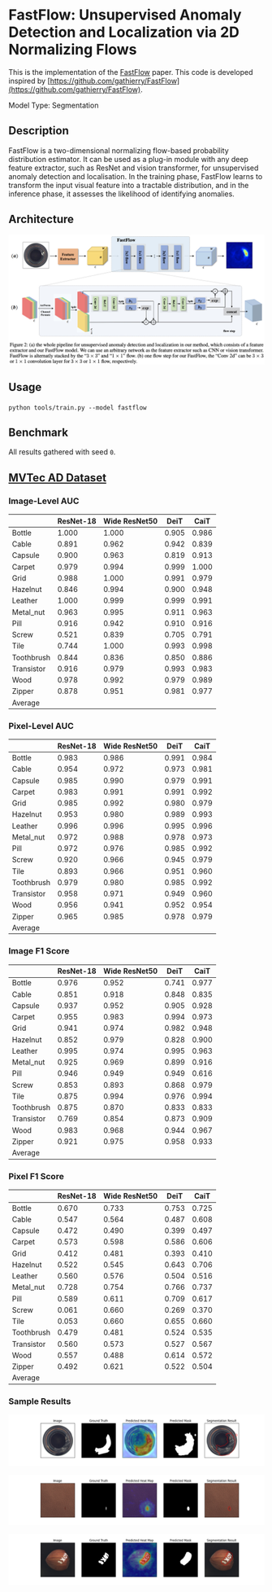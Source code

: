 # FastFlow: Unsupervised Anomaly Detection and Localization via 2D Normalizing Flows

This is the implementation of the [FastFlow](https://arxiv.org/abs/2111.07677) paper. This code is developed inspired by [https://github.com/gathierry/FastFlow](https://github.com/gathierry/FastFlow).

Model Type: Segmentation

## Description

FastFlow is a two-dimensional normalizing flow-based probability distribution estimator. It can be used as a plug-in module with any deep feature extractor, such as ResNet and vision transformer, for unsupervised anomaly detection and localisation. In the training phase, FastFlow learns to transform the input visual feature into a tractable distribution, and in the inference phase, it assesses the likelihood of identifying anomalies.

## Architecture

![FastFlow Architecture](../../../docs/source/images/fastflow/architecture.jpg "FastFlow Architecture")

## Usage

`python tools/train.py --model fastflow`

## Benchmark

All results gathered with seed `0`.

## [MVTec AD Dataset](https://www.mvtec.com/company/research/datasets/mvtec-ad)

### Image-Level AUC

|            | ResNet-18 | Wide ResNet50 | DeiT  | CaiT  |
| ---------- | --------- | ------------- | ----- | ----- |
| Bottle     | 1.000     | 1.000         | 0.905 | 0.986 |
| Cable      | 0.891     | 0.962         | 0.942 | 0.839 |
| Capsule    | 0.900     | 0.963         | 0.819 | 0.913 |
| Carpet     | 0.979     | 0.994         | 0.999 | 1.000 |
| Grid       | 0.988     | 1.000         | 0.991 | 0.979 |
| Hazelnut   | 0.846     | 0.994         | 0.900 | 0.948 |
| Leather    | 1.000     | 0.999         | 0.999 | 0.991 |
| Metal_nut  | 0.963     | 0.995         | 0.911 | 0.963 |
| Pill       | 0.916     | 0.942         | 0.910 | 0.916 |
| Screw      | 0.521     | 0.839         | 0.705 | 0.791 |
| Tile       | 0.744     | 1.000         | 0.993 | 0.998 |
| Toothbrush | 0.844     | 0.836         | 0.850 | 0.886 |
| Transistor | 0.916     | 0.979         | 0.993 | 0.983 |
| Wood       | 0.978     | 0.992         | 0.979 | 0.989 |
| Zipper     | 0.878     | 0.951         | 0.981 | 0.977 |
| Average    |           |               |       |       |


### Pixel-Level AUC

|            | ResNet-18 | Wide ResNet50 | DeiT  | CaiT  |
| ---------- | --------- | ------------- | ----- | ----- |
| Bottle     | 0.983     | 0.986         | 0.991 | 0.984 |
| Cable      | 0.954     | 0.972         | 0.973 | 0.981 |
| Capsule    | 0.985     | 0.990         | 0.979 | 0.991 |
| Carpet     | 0.983     | 0.991         | 0.991 | 0.992 |
| Grid       | 0.985     | 0.992         | 0.980 | 0.979 |
| Hazelnut   | 0.953     | 0.980         | 0.989 | 0.993 |
| Leather    | 0.996     | 0.996         | 0.995 | 0.996 |
| Metal_nut  | 0.972     | 0.988         | 0.978 | 0.973 |
| Pill       | 0.972     | 0.976         | 0.985 | 0.992 |
| Screw      | 0.920     | 0.966         | 0.945 | 0.979 |
| Tile       | 0.893     | 0.966         | 0.951 | 0.960 |
| Toothbrush | 0.979     | 0.980         | 0.985 | 0.992 |
| Transistor | 0.958     | 0.971         | 0.949 | 0.960 |
| Wood       | 0.956     | 0.941         | 0.952 | 0.954 |
| Zipper     | 0.965     | 0.985         | 0.978 | 0.979 |
| Average    |           |               |       |       |



### Image F1 Score
|            | ResNet-18 | Wide ResNet50 | DeiT  | CaiT  |
| ---------- | --------- | ------------- | ----- | ----- |
| Bottle     | 0.976     | 0.952         | 0.741 | 0.977 |
| Cable      | 0.851     | 0.918         | 0.848 | 0.835 |
| Capsule    | 0.937     | 0.952         | 0.905 | 0.928 |
| Carpet     | 0.955     | 0.983         | 0.994 | 0.973 |
| Grid       | 0.941     | 0.974         | 0.982 | 0.948 |
| Hazelnut   | 0.852     | 0.979         | 0.828 | 0.900 |
| Leather    | 0.995     | 0.974         | 0.995 | 0.963 |
| Metal_nut  | 0.925     | 0.969         | 0.899 | 0.916 |
| Pill       | 0.946     | 0.949         | 0.949 | 0.616 |
| Screw      | 0.853     | 0.893         | 0.868 | 0.979 |
| Tile       | 0.875     | 0.994         | 0.976 | 0.994 |
| Toothbrush | 0.875     | 0.870         | 0.833 | 0.833 |
| Transistor | 0.769     | 0.854         | 0.873 | 0.909 |
| Wood       | 0.983     | 0.968         | 0.944 | 0.967 |
| Zipper     | 0.921     | 0.975         | 0.958 | 0.933 |
| Average    |           |               |       |       |

### Pixel F1 Score
|            | ResNet-18 | Wide ResNet50 | DeiT  | CaiT  |
| ---------- | --------- | ------------- | ----- | ----- |
| Bottle     | 0.670     | 0.733         | 0.753 | 0.725 |
| Cable      | 0.547     | 0.564         | 0.487 | 0.608 |
| Capsule    | 0.472     | 0.490         | 0.399 | 0.497 |
| Carpet     | 0.573     | 0.598         | 0.586 | 0.606 |
| Grid       | 0.412     | 0.481         | 0.393 | 0.410 |
| Hazelnut   | 0.522     | 0.545         | 0.643 | 0.706 |
| Leather    | 0.560     | 0.576         | 0.504 | 0.516 |
| Metal_nut  | 0.728     | 0.754         | 0.766 | 0.737 |
| Pill       | 0.589     | 0.611         | 0.709 | 0.617 |
| Screw      | 0.061     | 0.660         | 0.269 | 0.370 |
| Tile       | 0.053     | 0.660         | 0.655 | 0.660 |
| Toothbrush | 0.479     | 0.481         | 0.524 | 0.535 |
| Transistor | 0.560     | 0.573         | 0.527 | 0.567 |
| Wood       | 0.557     | 0.488         | 0.614 | 0.572 |
| Zipper     | 0.492     | 0.621         | 0.522 | 0.504 |
| Average    |           |               |       |       |


### Sample Results

![Sample Result 1](../../../docs/source/images/fastflow/results/0.png "Sample Result 1")

![Sample Result 2](../../../docs/source/images/fastflow/results/1.png "Sample Result 2")

![Sample Result 3](../../../docs/source/images/fastflow/results/2.png "Sample Result 3")
